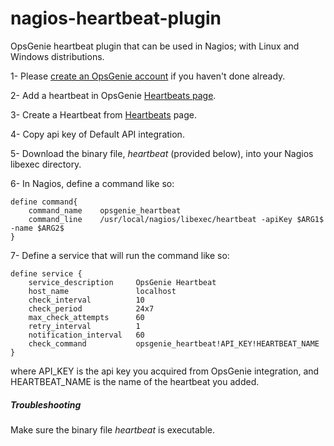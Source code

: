 # nagios-heartbeat-plugin

OpsGenie heartbeat plugin that can be used in Nagios; with Linux and Windows distributions.

1- Please [create an OpsGenie account](https://www.opsgenie.com/#signup) if you haven't done already.

2- Add a heartbeat in OpsGenie [Heartbeats page](https://opsgenie.com/heartbeat).

3- Create a Heartbeat from [Heartbeats](https://app.opsgenie.com/heartbeat) page. 

4- Copy api key of Default API integration.

5- Download the binary file, _heartbeat_ (provided below), into your Nagios libexec directory.

6- In Nagios, define a command like so: 

```
define command{
    command_name    opsgenie_heartbeat
    command_line    /usr/local/nagios/libexec/heartbeat -apiKey $ARG1$ -name $ARG2$
}
```

7- Define a service that will run the command like so:

```
define service {
    service_description     OpsGenie Heartbeat
    host_name               localhost
    check_interval          10
    check_period            24x7
    max_check_attempts      60
    retry_interval          1
    notification_interval   60
    check_command           opsgenie_heartbeat!API_KEY!HEARTBEAT_NAME
}
```

where API_KEY is the api key you acquired from OpsGenie integration, and HEARTBEAT_NAME is the name of the heartbeat you added.

##### Troubleshooting

Make sure the binary file _heartbeat_ is executable.

